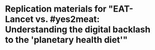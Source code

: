 # Replication materials for "EAT-Lancet vs. #yes2meat: Understanding the digital backlash to the 'planetary health diet'"
